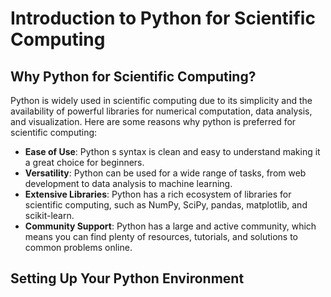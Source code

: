 # Introduction to Python for Scientific Computing

## Why Python for Scientific Computing?

Python is widely used in scientific computing due to its simplicity and the availability of powerful libraries for numerical computation, data analysis, and visualization. Here are some reasons why python is preferred for scientific computing:

- **Ease of Use**: Python s syntax is clean and easy to understand  making it a great choice for beginners.
- **Versatility**: Python can be used for a wide range of tasks, from web development to data analysis to machine learning.
- **Extensive Libraries**: Python has a rich ecosystem of libraries for scientific computing, such as NumPy, SciPy, pandas, matplotlib, and scikit-learn.
- **Community Support**: Python has a large and active community, which means you can find plenty of resources, tutorials, and solutions to common problems online.
## Setting Up Your Python Environment
